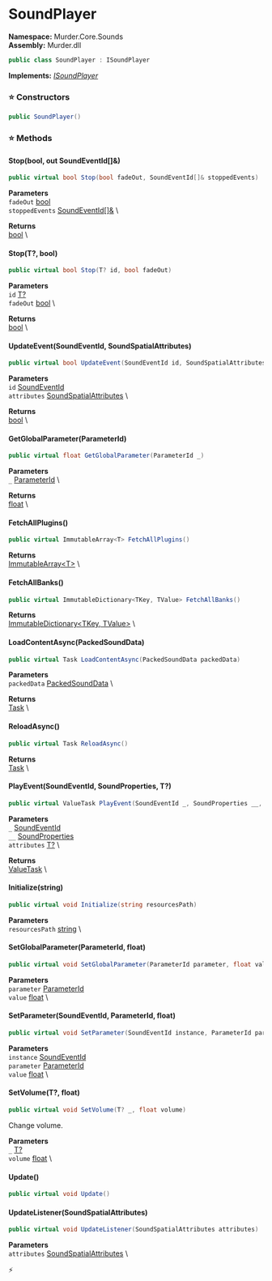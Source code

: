 # SoundPlayer

**Namespace:** Murder.Core.Sounds \
**Assembly:** Murder.dll

```csharp
public class SoundPlayer : ISoundPlayer
```

**Implements:** _[ISoundPlayer](../../../Murder/Core/Sounds/ISoundPlayer.html)_

### ⭐ Constructors
```csharp
public SoundPlayer()
```

### ⭐ Methods
#### Stop(bool, out SoundEventId[]&)
```csharp
public virtual bool Stop(bool fadeOut, SoundEventId[]& stoppedEvents)
```

**Parameters** \
`fadeOut` [bool](https://learn.microsoft.com/en-us/dotnet/api/System.Boolean?view=net-7.0) \
`stoppedEvents` [SoundEventId[]&](../../../Murder/Core/Sounds/SoundEventId.html) \

**Returns** \
[bool](https://learn.microsoft.com/en-us/dotnet/api/System.Boolean?view=net-7.0) \

#### Stop(T?, bool)
```csharp
public virtual bool Stop(T? id, bool fadeOut)
```

**Parameters** \
`id` [T?](https://learn.microsoft.com/en-us/dotnet/api/System.Nullable-1?view=net-7.0) \
`fadeOut` [bool](https://learn.microsoft.com/en-us/dotnet/api/System.Boolean?view=net-7.0) \

**Returns** \
[bool](https://learn.microsoft.com/en-us/dotnet/api/System.Boolean?view=net-7.0) \

#### UpdateEvent(SoundEventId, SoundSpatialAttributes)
```csharp
public virtual bool UpdateEvent(SoundEventId id, SoundSpatialAttributes attributes)
```

**Parameters** \
`id` [SoundEventId](../../../Murder/Core/Sounds/SoundEventId.html) \
`attributes` [SoundSpatialAttributes](../../../Murder/Core/Sounds/SoundSpatialAttributes.html) \

**Returns** \
[bool](https://learn.microsoft.com/en-us/dotnet/api/System.Boolean?view=net-7.0) \

#### GetGlobalParameter(ParameterId)
```csharp
public virtual float GetGlobalParameter(ParameterId _)
```

**Parameters** \
`_` [ParameterId](../../../Murder/Core/Sounds/ParameterId.html) \

**Returns** \
[float](https://learn.microsoft.com/en-us/dotnet/api/System.Single?view=net-7.0) \

#### FetchAllPlugins()
```csharp
public virtual ImmutableArray<T> FetchAllPlugins()
```

**Returns** \
[ImmutableArray\<T\>](https://learn.microsoft.com/en-us/dotnet/api/System.Collections.Immutable.ImmutableArray-1?view=net-7.0) \

#### FetchAllBanks()
```csharp
public virtual ImmutableDictionary<TKey, TValue> FetchAllBanks()
```

**Returns** \
[ImmutableDictionary\<TKey, TValue\>](https://learn.microsoft.com/en-us/dotnet/api/System.Collections.Immutable.ImmutableDictionary-2?view=net-7.0) \

#### LoadContentAsync(PackedSoundData)
```csharp
public virtual Task LoadContentAsync(PackedSoundData packedData)
```

**Parameters** \
`packedData` [PackedSoundData](../../../Murder/Data/PackedSoundData.html) \

**Returns** \
[Task](https://learn.microsoft.com/en-us/dotnet/api/System.Threading.Tasks.Task?view=net-7.0) \

#### ReloadAsync()
```csharp
public virtual Task ReloadAsync()
```

**Returns** \
[Task](https://learn.microsoft.com/en-us/dotnet/api/System.Threading.Tasks.Task?view=net-7.0) \

#### PlayEvent(SoundEventId, SoundProperties, T?)
```csharp
public virtual ValueTask PlayEvent(SoundEventId _, SoundProperties __, T? attributes)
```

**Parameters** \
`_` [SoundEventId](../../../Murder/Core/Sounds/SoundEventId.html) \
`__` [SoundProperties](../../../Murder/Core/Sounds/SoundProperties.html) \
`attributes` [T?](https://learn.microsoft.com/en-us/dotnet/api/System.Nullable-1?view=net-7.0) \

**Returns** \
[ValueTask](https://learn.microsoft.com/en-us/dotnet/api/System.Threading.Tasks.ValueTask?view=net-7.0) \

#### Initialize(string)
```csharp
public virtual void Initialize(string resourcesPath)
```

**Parameters** \
`resourcesPath` [string](https://learn.microsoft.com/en-us/dotnet/api/System.String?view=net-7.0) \

#### SetGlobalParameter(ParameterId, float)
```csharp
public virtual void SetGlobalParameter(ParameterId parameter, float value)
```

**Parameters** \
`parameter` [ParameterId](../../../Murder/Core/Sounds/ParameterId.html) \
`value` [float](https://learn.microsoft.com/en-us/dotnet/api/System.Single?view=net-7.0) \

#### SetParameter(SoundEventId, ParameterId, float)
```csharp
public virtual void SetParameter(SoundEventId instance, ParameterId parameter, float value)
```

**Parameters** \
`instance` [SoundEventId](../../../Murder/Core/Sounds/SoundEventId.html) \
`parameter` [ParameterId](../../../Murder/Core/Sounds/ParameterId.html) \
`value` [float](https://learn.microsoft.com/en-us/dotnet/api/System.Single?view=net-7.0) \

#### SetVolume(T?, float)
```csharp
public virtual void SetVolume(T? _, float volume)
```

Change volume.

**Parameters** \
`_` [T?](https://learn.microsoft.com/en-us/dotnet/api/System.Nullable-1?view=net-7.0) \
`volume` [float](https://learn.microsoft.com/en-us/dotnet/api/System.Single?view=net-7.0) \

#### Update()
```csharp
public virtual void Update()
```

#### UpdateListener(SoundSpatialAttributes)
```csharp
public virtual void UpdateListener(SoundSpatialAttributes attributes)
```

**Parameters** \
`attributes` [SoundSpatialAttributes](../../../Murder/Core/Sounds/SoundSpatialAttributes.html) \



⚡